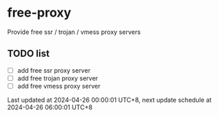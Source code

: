 
# free-proxy
Provide free ssr / trojan / vmess proxy servers


## TODO list
- [ ] add free ssr proxy server
- [ ] add free trojan proxy server
- [ ] add free vmess proxy server

Last updated at 2024-04-26 00:00:01 UTC+8, next update schedule at 2024-04-26 06:00:01 UTC+8

